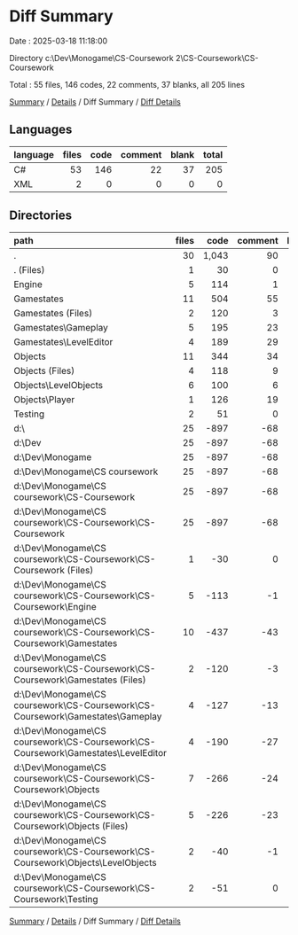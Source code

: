 # Diff Summary

Date : 2025-03-18 11:18:00

Directory c:\\Dev\\Monogame\\CS-Coursework 2\\CS-Coursework\\CS-Coursework

Total : 55 files,  146 codes, 22 comments, 37 blanks, all 205 lines

[Summary](results.md) / [Details](details.md) / Diff Summary / [Diff Details](diff-details.md)

## Languages
| language | files | code | comment | blank | total |
| :--- | ---: | ---: | ---: | ---: | ---: |
| C# | 53 | 146 | 22 | 37 | 205 |
| XML | 2 | 0 | 0 | 0 | 0 |

## Directories
| path | files | code | comment | blank | total |
| :--- | ---: | ---: | ---: | ---: | ---: |
| . | 30 | 1,043 | 90 | 255 | 1,388 |
| . (Files) | 1 | 30 | 0 | 0 | 30 |
| Engine | 5 | 114 | 1 | 27 | 142 |
| Gamestates | 11 | 504 | 55 | 141 | 700 |
| Gamestates (Files) | 2 | 120 | 3 | 34 | 157 |
| Gamestates\\Gameplay | 5 | 195 | 23 | 54 | 272 |
| Gamestates\\LevelEditor | 4 | 189 | 29 | 53 | 271 |
| Objects | 11 | 344 | 34 | 82 | 460 |
| Objects (Files) | 4 | 118 | 9 | 30 | 157 |
| Objects\\LevelObjects | 6 | 100 | 6 | 30 | 136 |
| Objects\\Player | 1 | 126 | 19 | 22 | 167 |
| Testing | 2 | 51 | 0 | 5 | 56 |
| d:\\ | 25 | -897 | -68 | -218 | -1,183 |
| d:\\Dev | 25 | -897 | -68 | -218 | -1,183 |
| d:\\Dev\\Monogame | 25 | -897 | -68 | -218 | -1,183 |
| d:\\Dev\\Monogame\\CS coursework | 25 | -897 | -68 | -218 | -1,183 |
| d:\\Dev\\Monogame\\CS coursework\\CS-Coursework | 25 | -897 | -68 | -218 | -1,183 |
| d:\\Dev\\Monogame\\CS coursework\\CS-Coursework\\CS-Coursework | 25 | -897 | -68 | -218 | -1,183 |
| d:\\Dev\\Monogame\\CS coursework\\CS-Coursework\\CS-Coursework (Files) | 1 | -30 | 0 | 0 | -30 |
| d:\\Dev\\Monogame\\CS coursework\\CS-Coursework\\CS-Coursework\\Engine | 5 | -113 | -1 | -27 | -141 |
| d:\\Dev\\Monogame\\CS coursework\\CS-Coursework\\CS-Coursework\\Gamestates | 10 | -437 | -43 | -127 | -607 |
| d:\\Dev\\Monogame\\CS coursework\\CS-Coursework\\CS-Coursework\\Gamestates (Files) | 2 | -120 | -3 | -34 | -157 |
| d:\\Dev\\Monogame\\CS coursework\\CS-Coursework\\CS-Coursework\\Gamestates\\Gameplay | 4 | -127 | -13 | -42 | -182 |
| d:\\Dev\\Monogame\\CS coursework\\CS-Coursework\\CS-Coursework\\Gamestates\\LevelEditor | 4 | -190 | -27 | -51 | -268 |
| d:\\Dev\\Monogame\\CS coursework\\CS-Coursework\\CS-Coursework\\Objects | 7 | -266 | -24 | -59 | -349 |
| d:\\Dev\\Monogame\\CS coursework\\CS-Coursework\\CS-Coursework\\Objects (Files) | 5 | -226 | -23 | -47 | -296 |
| d:\\Dev\\Monogame\\CS coursework\\CS-Coursework\\CS-Coursework\\Objects\\LevelObjects | 2 | -40 | -1 | -12 | -53 |
| d:\\Dev\\Monogame\\CS coursework\\CS-Coursework\\CS-Coursework\\Testing | 2 | -51 | 0 | -5 | -56 |

[Summary](results.md) / [Details](details.md) / Diff Summary / [Diff Details](diff-details.md)